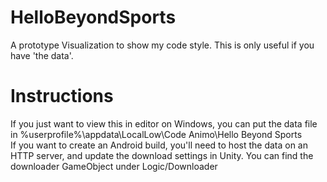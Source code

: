 # HelloBeyondSports
A prototype Visualization to show my code style. This is only useful if you have 'the data'.

# Instructions
If you just want to view this in editor on Windows, you can put the data file in %userprofile%\appdata\LocalLow\Code Animo\Hello Beyond Sports\
If you want to create an Android build, you'll need to host the data on an HTTP server, and update the download settings in Unity. You can find the downloader GameObject under Logic/Downloader

